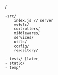 /

    -src/
        index.js // server
        models/
        controllers/
        middlewares/
        services/
        utils/
        config/
        repository/
    
    - tests/ [later]
    - static/
    - temp/